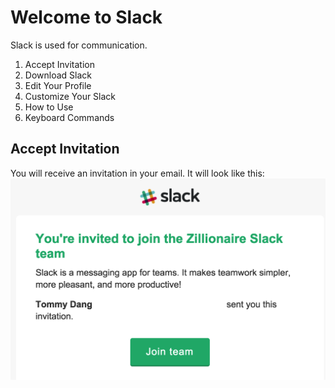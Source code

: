 # Welcome to Slack

Slack is used for communication.

1. Accept Invitation
1. Download Slack
1. Edit Your Profile
1. Customize Your Slack
1. How to Use
1. Keyboard Commands

## Accept Invitation
You will receive an invitation in your email. It will look like this:
<img src="https://raw.githubusercontent.com/tommydangerous/slack-onboarding/master/slack-invitation-email.png" />
